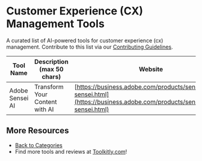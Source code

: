 # Customer Experience (CX) Management Tools

A curated list of AI-powered tools for customer experience (cx) management. Contribute to this list via our [Contributing Guidelines](../CONTRIBUTING.md).

| Tool Name | Description (max 50 chars) | Website |
|-----------|----------------------------|---------|
| Adobe Sensei AI | Transform Your Content with AI | [https://business.adobe.com/products/sensei/adobe-sensei.html](https://business.adobe.com/products/sensei/adobe-sensei.html) |

## More Resources
- [Back to Categories](https://github.com/ToolkitlyAI/awesome-ai-tools/blob/master/README.md)
- Find more tools and reviews at [Toolkitly.com](https://toolkitly.com)!
